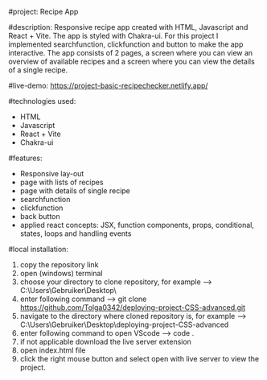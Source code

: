 #project: 
Recipe App

#description: Responsive recipe app created with HTML, Javascript and React + Vite. The app is styled with Chakra-ui. For this project I implemented searchfunction, clickfunction and button to make the app interactive. The app consists of 2 pages, a screen where you can view an overview of available recipes and a screen where you can view the details of a single recipe. 

#live-demo: https://project-basic-recipechecker.netlify.app/

#technologies used:
- HTML
- Javascript
- React + Vite
- Chakra-ui

#features:
- Responsive lay-out
- page with lists of recipes
- page with details of single recipe
- searchfunction
- clickfunction
- back button
- applied react concepts: JSX, function components, props, conditional, states, loops and handling events 

#local installation:
1. copy the repository link
2. open (windows) terminal
3. choose your directory to clone repository, for example --> C:\Users\Gebruiker\Desktop\
4. enter following command --> git clone https://github.com/Tolga0342/deploying-project-CSS-advanced.git
5. navigate to the directory where cloned repository is, for example --> C:\Users\Gebruiker\Desktop\deploying-project-CSS-advanced
6. enter following command to open VScode --> code .
7. if not applicable download the live server extension
8. open index.html file
9. click the right mouse button and select open with live server to view the project.
